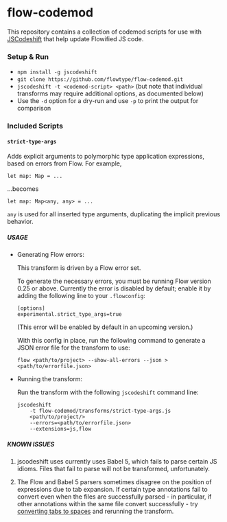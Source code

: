 # flow-codemod

This repository contains a collection of codemod scripts for use with
[JSCodeshift](https://github.com/facebook/jscodeshift) that help update
Flowified JS code.

### Setup & Run

  * `npm install -g jscodeshift`
  * `git clone https://github.com/flowtype/flow-codemod.git`
  * `jscodeshift -t <codemod-script> <path>`
	(but note that individual transforms may require additional options, as documented below)
  * Use the `-d` option for a dry-run and use `-p` to print the output for comparison

### Included Scripts

#### `strict-type-args`

Adds explicit arguments to polymorphic type application expressions,
based on errors from Flow. For example,

```
let map: Map = ...
```

...becomes

```
let map: Map<any, any> = ...
```

`any` is used for all inserted type arguments, duplicating the implicit
previous behavior.

##### USAGE

*	Generating Flow errors:

	This transform is driven by a Flow error set.

	To generate the necessary errors, you must be running Flow version 0.25
	or above. Currently the error is disabled by default; enable it by adding
	the following line to your `.flowconfig`:

	```
	[options]
	experimental.strict_type_args=true
	```

    (This error will be enabled by default in an upcoming version.)

	With this config in place, run the following command to generate a JSON
	error file for the transform to use:

	```
	flow <path/to/project> --show-all-errors --json > <path/to/errorfile.json>
	```

*	Running the transform:

	Run the transform with the following `jscodeshift` command line:

	```
	jscodeshift
		-t flow-codemod/transforms/strict-type-args.js
		<path/to/project/>
		--errors=<path/to/errorfile.json>
		--extensions=js,flow
	```

##### KNOWN ISSUES

1. jscodeshift uses currently uses Babel 5, which fails to parse certain JS idioms.
Files that fail to parse will not be transformed, unfortunately.

2. The Flow and Babel 5 parsers sometimes disagree on the position of expressions
due to tab expansion. If certain type annotations fail to convert even when the
files are successfully parsed - in particular, if other annotations within the
same file convert successfully - try [converting tabs to spaces](http://i.imgur.com/qx2VUgo.gif) and rerunning the
transform.
